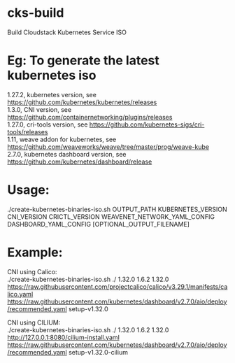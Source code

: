 # cks-build
Build Cloudstack Kubernetes Service ISO  

# Eg: To generate the latest kubernetes iso

1.27.2,		kubernetes version, see https://github.com/kubernetes/kubernetes/releases  
1.3.0,		CNI version, see https://github.com/containernetworking/plugins/releases  
1.27.0,		cri-tools version, see https://github.com/kubernetes-sigs/cri-tools/releases  
1.11,			weave addon for kubernetes, see https://github.com/weaveworks/weave/tree/master/prog/weave-kube  
2.7.0,		kubernetes dashboard version, see https://github.com/kubernetes/dashboard/release

# Usage:  
./create-kubernetes-binaries-iso.sh OUTPUT_PATH KUBERNETES_VERSION CNI_VERSION CRICTL_VERSION WEAVENET_NETWORK_YAML_CONFIG DASHBOARD_YAML_CONFIG [OPTIONAL_OUTPUT_FILENAME]

# Example:  
CNI using Calico:  
./create-kubernetes-binaries-iso.sh ./ 1.32.0 1.6.2 1.32.0 https://raw.githubusercontent.com/projectcalico/calico/v3.29.1/manifests/calico.yaml https://raw.githubusercontent.com/kubernetes/dashboard/v2.7.0/aio/deploy/recommended.yaml setup-v1.32.0  

CNI using CILIUM:  
./create-kubernetes-binaries-iso.sh ./ 1.32.0 1.6.2 1.32.0 http://127.0.0.1:8080/cilium-install.yaml https://raw.githubusercontent.com/kubernetes/dashboard/v2.7.0/aio/deploy/recommended.yaml setup-v1.32.0-cilium
